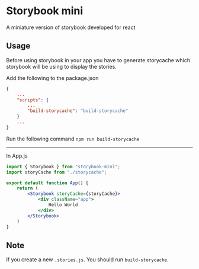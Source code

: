 # Storybook mini

A miniature version of storybook developed for react

## Usage
Before using storybook in your app you have to generate storycache which storybook will be using to display the stories.

Add the following to the package.json
```json
{
    ...
    "scripts": {
        ...
        "build-storycache": "build-storycache"
    }
    ...
}
```

Run the following command
`npm run build-storycache`

---

In App.js
```jsx
import { Storybook } from "storybook-mini";
import storyCache from "./storycache";

export default function App() {
    return (
        <Storybook storyCache={storyCache}>
            <div className="app">
                Hello World
            </div>
        </Storybook>
    )
}
```

## Note

If you create a new `.stories.js`. You should run `build-storycache`.
